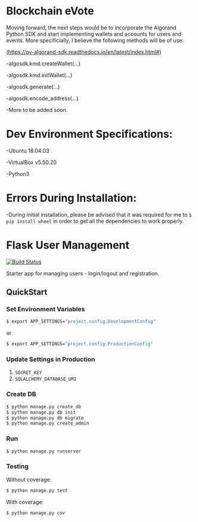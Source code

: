 # Blockchain eVote

Moving forward, the next steps would be to incorporate the Algorand Python SDK and start implementing wallets and accounts for users and events. More specificially, I believe the following methods will be of use:

(https://py-algorand-sdk.readthedocs.io/en/latest/index.html#)

-algosdk.kmd.createWallet(...)

-algosdk.kmd.initWallet(...)

-algosdk.generate(...)

-algosdk.encode_address(...)

-More to be added soon.

# Dev Environment Specifications:
-Ubuntu 18.04.03

-VirtualBox v5.50.20

-Python3

# Errors During Installation:
-During initial installation, please be advised that it was required for me to ```$ pip install wheel``` in order to get all the dependencies to work properly.

# Flask User Management

[![Build Status](https://travis-ci.org/mjhea0/flask-basic-registration.svg?branch=master)](https://travis-ci.org/mjhea0/flask-basic-registration)

Starter app for managing users - login/logout and registration.

## QuickStart

### Set Environment Variables

```sh
$ export APP_SETTINGS="project.config.DevelopmentConfig"
```

or

```sh
$ export APP_SETTINGS="project.config.ProductionConfig"
```

### Update Settings in Production

1. `SECRET_KEY`
1. `SQLALCHEMY_DATABASE_URI`

### Create DB

```sh
$ python manage.py create_db
$ python manage.py db init
$ python manage.py db migrate
$ python manage.py create_admin
```

### Run

```sh
$ python manage.py runserver
```

### Testing

Without coverage:

```sh
$ python manage.py test
```

With coverage:

```sh
$ python manage.py cov
```
